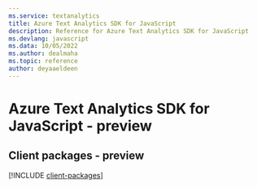 ```yaml
---
ms.service: textanalytics
title: Azure Text Analytics SDK for JavaScript
description: Reference for Azure Text Analytics SDK for JavaScript
ms.devlang: javascript
ms.data: 10/05/2022
ms.author: dealmaha
ms.topic: reference
author: deyaaeldeen
---
```

# Azure Text Analytics SDK for JavaScript - preview

## Client packages - preview
[!INCLUDE [client-packages](text-analytics-client-index.md)]
